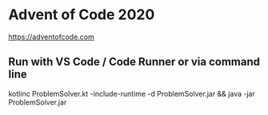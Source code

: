 # Advent of Code 2020
https://adventofcode.com
## Run with VS Code / Code Runner or via command line
kotlinc ProblemSolver.kt -include-runtime -d ProblemSolver.jar && java -jar ProblemSolver.jar
